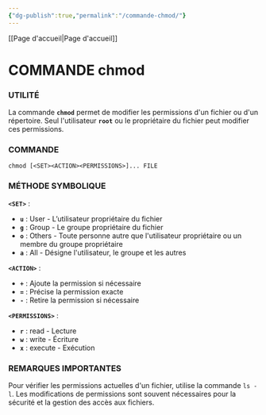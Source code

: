 ```yaml
---
{"dg-publish":true,"permalink":"/commande-chmod/"}
---
```



[[Page d'accueil\|Page d'accueil]]
# COMMANDE chmod
### **UTILITÉ**
La commande **`chmod`** permet de modifier les permissions d'un fichier ou d'un répertoire. Seul l'utilisateur **`root`** ou le propriétaire du fichier peut modifier ces permissions.

### **COMMANDE**
```
chmod [<SET><ACTION><PERMISSIONS>]... FILE
```

### **MÉTHODE SYMBOLIQUE**
**`<SET>`** :
  - **`u`** : User - L’utilisateur propriétaire du fichier
  - **`g`** : Group - Le groupe propriétaire du fichier
  - **`o`** : Others - Toute personne autre que l'utilisateur propriétaire ou un membre du groupe propriétaire
  - **`a`** : All - Désigne l'utilisateur, le groupe et les autres

**`<ACTION>`** :
  - **`+`** : Ajoute la permission si nécessaire
  - **`=`** : Précise la permission exacte
  - **`-`** : Retire la permission si nécessaire
  
**`<PERMISSIONS>`** :
  - **`r`** : read - Lecture
  - **`w`** : write - Écriture
  - **`x`** : execute - Exécution

### **REMARQUES IMPORTANTES**
Pour vérifier les permissions actuelles d'un fichier, utilise la commande `ls -l`.
Les modifications de permissions sont souvent nécessaires pour la sécurité et la gestion des accès aux fichiers.
